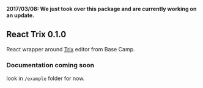 **2017/03/08: We just took over this package and are currently working on an  update.**


## React Trix 0.1.0

React wrapper around [Trix](https://github.com/basecamp/trix) editor from Base Camp.

### Documentation coming soon

look in `/example` folder for now.
